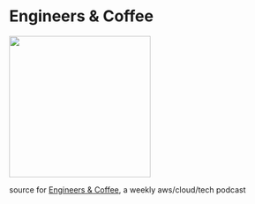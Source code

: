 # Engineers & Coffee

<img src="http://engineers.coffee/static/images/episode-cover.png" width="256" />

source for [Engineers & Coffee](http://engineers.coffee), a weekly aws/cloud/tech podcast
